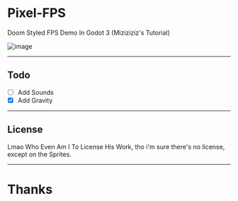 # Pixel-FPS
Doom Styled FPS Demo In Godot 3 (Miziziziz's Tutorial)

![image](https://user-images.githubusercontent.com/75035219/193596132-534426d2-e595-4fb7-b516-2fe59b295fa2.png)

---
## Todo
- [ ] Add Sounds
- [x] Add Gravity

---
## License
Lmao Who Even Am I To License His Work, tho i'm sure there's no license, except on the Sprites.

---
# Thanks
